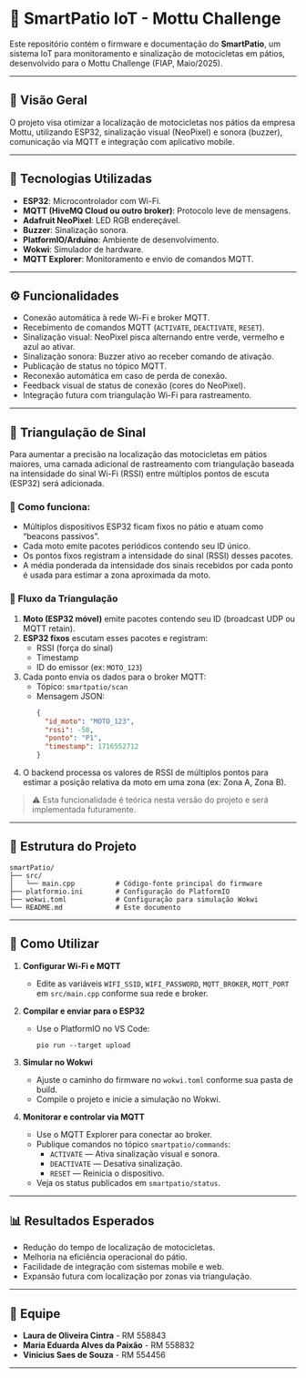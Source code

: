 # 🚦 SmartPatio IoT - Mottu Challenge

Este repositório contém o firmware e documentação do **SmartPatio**, um sistema IoT para monitoramento e sinalização de motocicletas em pátios, desenvolvido para o Mottu Challenge (FIAP, Maio/2025).

---

## 📌 Visão Geral

O projeto visa otimizar a localização de motocicletas nos pátios da empresa Mottu, utilizando ESP32, sinalização visual (NeoPixel) e sonora (buzzer), comunicação via MQTT e integração com aplicativo mobile.

---

## 🧰 Tecnologias Utilizadas

- **ESP32**: Microcontrolador com Wi-Fi.
- **MQTT (HiveMQ Cloud ou outro broker)**: Protocolo leve de mensagens.
- **Adafruit NeoPixel**: LED RGB endereçável.
- **Buzzer**: Sinalização sonora.
- **PlatformIO/Arduino**: Ambiente de desenvolvimento.
- **Wokwi**: Simulador de hardware.
- **MQTT Explorer**: Monitoramento e envio de comandos MQTT.

---

## ⚙️ Funcionalidades

- Conexão automática à rede Wi-Fi e broker MQTT.
- Recebimento de comandos MQTT (`ACTIVATE`, `DEACTIVATE`, `RESET`).
- Sinalização visual: NeoPixel pisca alternando entre verde, vermelho e azul ao ativar.
- Sinalização sonora: Buzzer ativo ao receber comando de ativação.
- Publicação de status no tópico MQTT.
- Reconexão automática em caso de perda de conexão.
- Feedback visual de status de conexão (cores do NeoPixel).
- Integração futura com triangulação Wi-Fi para rastreamento.

---

## 📡 Triangulação de Sinal 

Para aumentar a precisão na localização das motocicletas em pátios maiores,  uma camada adicional de rastreamento com triangulação baseada na intensidade do sinal Wi-Fi (RSSI) entre múltiplos pontos de escuta (ESP32) será adicionada.

### 📍 Como funciona:
- Múltiplos dispositivos ESP32 ficam fixos no pátio e atuam como “beacons passivos”.
- Cada moto emite pacotes periódicos contendo seu ID único.
- Os pontos fixos registram a intensidade do sinal (RSSI) desses pacotes.
- A média ponderada da intensidade dos sinais recebidos por cada ponto é usada para estimar a zona aproximada da moto.
### 📶 Fluxo da Triangulação

1. **Moto (ESP32 móvel)** emite pacotes contendo seu ID (broadcast UDP ou MQTT retain).
2. **ESP32 fixos** escutam esses pacotes e registram:
   - RSSI (força do sinal)
   - Timestamp
   - ID do emissor (ex: `MOTO_123`)
3. Cada ponto envia os dados para o broker MQTT:
   - Tópico: `smartpatio/scan`
   - Mensagem JSON:
     ```json
     {
       "id_moto": "MOTO_123",
       "rssi": -58,
       "ponto": "P1",
       "timestamp": 1716552712
     }
     ```
4. O backend processa os valores de RSSI de múltiplos pontos para estimar a posição relativa da moto em uma zona (ex: Zona A, Zona B).

> ⚠️ Esta funcionalidade é teórica nesta versão do projeto e será implementada futuramente.

---

## 📁 Estrutura do Projeto

```
smartPatio/
├── src/
│   └── main.cpp          # Código-fonte principal do firmware
├── platformio.ini        # Configuração do PlatformIO
├── wokwi.toml            # Configuração para simulação Wokwi
└── README.md             # Este documento
```

---

## 🚀 Como Utilizar

1. **Configurar Wi-Fi e MQTT**
   - Edite as variáveis `WIFI_SSID`, `WIFI_PASSWORD`, `MQTT_BROKER`, `MQTT_PORT` em `src/main.cpp` conforme sua rede e broker.

2. **Compilar e enviar para o ESP32**
   - Use o PlatformIO no VS Code:
     ```
     pio run --target upload
     ```

3. **Simular no Wokwi**
   - Ajuste o caminho do firmware no `wokwi.toml` conforme sua pasta de build.
   - Compile o projeto e inicie a simulação no Wokwi.

4. **Monitorar e controlar via MQTT**
   - Use o MQTT Explorer para conectar ao broker.
   - Publique comandos no tópico `smartpatio/commands`:
     - `ACTIVATE` — Ativa sinalização visual e sonora.
     - `DEACTIVATE` — Desativa sinalização.
     - `RESET` — Reinicia o dispositivo.
   - Veja os status publicados em `smartpatio/status`.

---

## 📊 Resultados Esperados

- Redução do tempo de localização de motocicletas.
- Melhoria na eficiência operacional do pátio.
- Facilidade de integração com sistemas mobile e web.
- Expansão futura com localização por zonas via triangulação.

---

## 👥 Equipe

- **Laura de Oliveira Cintra** - RM 558843
- **Maria Eduarda Alves da Paixão** - RM 558832
- **Vinicius Saes de Souza** - RM 554456

---
